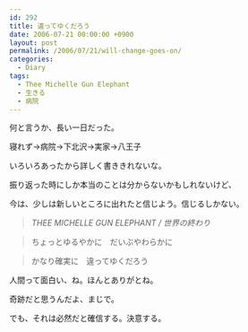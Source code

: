 ```yaml
---
id: 292
title: 違ってゆくだろう
date: 2006-07-21 00:00:00 +0900
layout: post
permalink: /2006/07/21/will-change-goes-on/
categories:
  - Diary
tags:
  - Thee Michelle Gun Elephant
  - 生きる
  - 病院
---
```

何と言うか、長い一日だった。
  
寝れず→病院→下北沢→実家→八王子
  
いろいろあったから詳しく書ききれないな。

<!--more-->

振り返った時にしか本当のことは分からないかもしれないけど、
  
今は、少しは新しいところに出れたと信じよう。信じるしかない。

> <cite>THEE MICHELLE GUN ELEPHANT / 世界の終わり</cite>
  
> ちょっとゆるやかに　だいぶやわらかに
  
> かなり確実に　違ってゆくだろう

人間って面白い、ね。ほんとありがとね。
  
奇跡だと思うんだよ、まじで。
  
でも、それは必然だと確信する。決意する。
